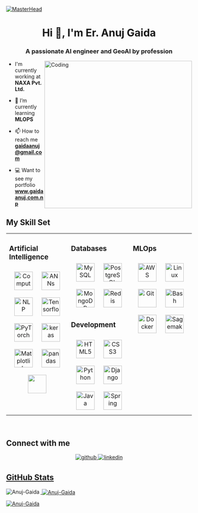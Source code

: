 [![MasterHead](https://user-images.githubusercontent.com/74038190/241765440-80728820-e06b-4f96-9c9e-9df46f0cc0a5.gif)](https://anilrajrimal.com.np)
<h1 align="center">Hi 👋, I'm Er. Anuj Gaida</h1>
<h3 align="center">A passionate AI engineer and GeoAI by profession</h3>

<img align="right" alt="Coding" width="400" src="https://media4.giphy.com/media/qgQUggAC3Pfv687qPC/giphy.gif">

- I'm currently working at **NAXA Pvt. Ltd.**

- 🌱 I’m currently learning **MLOPS**

- 📫 How to reach me **gaidaanuj@gmail.com**

- 💻 Want to see my portfolio **www.gaidaanuj.com.np**


## My Skill Set  
<table><tr><td valign="top" width="33%">

### Artificial Intelligence
<div align="center">  
<img style="margin: 10px" src="https://static.vecteezy.com/system/resources/previews/047/402/228/non_2x/a-line-style-icon-of-computer-vision-vector.jpg" alt="Computer Vision" height="50" />
<img style="margin: 10px" src="https://i.pinimg.com/736x/b5/82/10/b582109162405bf1b96e9cdad447d14a.jpg" alt="ANNs" height="50" />
<img style="margin: 10px" src="https://cdn-icons-png.flaticon.com/512/9831/9831299.png" alt="NLP" height="50" />
<img style="margin: 10px" src="https://pbs.twimg.com/profile_images/1103339571977248768/FtFnqC38_400x400.png" alt="Tensorflow" height="50" />
<img style="margin: 10px" src="https://blog.paperspace.com/content/images/size/w1050/2019/10/pytorch-logo-1.png" alt="PyTorch" height="50" />
<img style="margin: 10px" src="https://images.javatpoint.com/tutorial/keras/images/keras.png" alt="keras" height="50" />
<img style="margin: 10px" src="https://upload.wikimedia.org/wikipedia/commons/8/84/Matplotlib_icon.svg" alt="Matplotlib" height="50" />
<img style="margin: 10px" src="https://miro.medium.com/v2/resize:fit:481/1*n_ms1q5YoHAQXXUIfeADKQ.png" alt="pandas" height="50" />
<img style="margin: 10px" src="" alt="" height="50" />


</td><td valign="top" width="33%">



### Databases  
<div align="center">  
<a href="https://www.mysql.com/" target="_blank"><img style="margin: 10px" src="https://profilinator.rishav.dev/skills-assets/mysql-original-wordmark.svg" alt="MySQL" height="50" /></a>  
<a href="https://www.postgresql.org/" target="_blank"><img style="margin: 10px" src="https://profilinator.rishav.dev/skills-assets/postgresql-original-wordmark.svg" alt="PostgreSQL" height="50" /></a>  
<a href="https://www.mongodb.com/" target="_blank"><img style="margin: 10px" src="https://profilinator.rishav.dev/skills-assets/mongodb-original-wordmark.svg" alt="MongoDB" height="50" /></a>  
<a href="https://redis.io/" target="_blank"><img style="margin: 10px" src="https://profilinator.rishav.dev/skills-assets/redis-original-wordmark.svg" alt="Redis" height="50" /></a>  
</div>  



### Development  
<div align="center">  
<a href="https://en.wikipedia.org/wiki/HTML5" target="_blank"><img style="margin: 10px" src="https://profilinator.rishav.dev/skills-assets/html5-original-wordmark.svg" alt="HTML5" height="50" /></a>  
<a href="https://www.w3schools.com/css/" target="_blank"><img style="margin: 10px" src="https://profilinator.rishav.dev/skills-assets/css3-original-wordmark.svg" alt="CSS3" height="50" /></a>  
<a href="https://www.python.org/" target="_blank"><img style="margin: 10px" src="https://profilinator.rishav.dev/skills-assets/python-original.svg" alt="Python" height="50" /></a>  
<a href="https://www.djangoproject.com/" target="_blank"><img style="margin: 10px" src="https://profilinator.rishav.dev/skills-assets/django-original.svg" alt="Django" height="50" /></a>  
<a href="https://www.java.com/" target="_blank"><img style="margin: 10px" src="https://profilinator.rishav.dev/skills-assets/java-original-wordmark.svg" alt="Java" height="50" /></a>  
<a href="https://docs.spring.io/spring-framework/docs/3.0.x/reference/expressions.html#:~:text=The%20Spring%20Expression%20Language%20(SpEL,and%20basic%20string%20templating%20functionality." target="_blank"><img style="margin: 10px" src="https://profilinator.rishav.dev/skills-assets/springio-icon.svg" alt="Spring" height="50" /></a>  
</div>

</td><td valign="top" width="33%">



### MLOps  
<div align="center">  
<a href="https://aws.amazon.com/" target="_blank"><img style="margin: 10px" src="https://profilinator.rishav.dev/skills-assets/amazonwebservices-original-wordmark.svg" alt="AWS" height="50" /></a>  
<a href="https://www.linux.org/" target="_blank"><img style="margin: 10px" src="https://profilinator.rishav.dev/skills-assets/linux-original.svg" alt="Linux" height="50" /></a>  
<a href="https://github.com/" target="_blank"><img style="margin: 10px" src="https://profilinator.rishav.dev/skills-assets/git-scm-icon.svg" alt="Git" height="50" /></a>  
<a href="https://www.gnu.org/software/bash/" target="_blank"><img style="margin: 10px" src="https://profilinator.rishav.dev/skills-assets/gnu_bash-icon.svg" alt="Bash" height="50" /></a>  
<a href="https://www.docker.com/" target="_blank"><img style="margin: 10px" src="https://profilinator.rishav.dev/skills-assets/docker-original-wordmark.svg" alt="Docker" height="50" /></a>  
<a href="https://aws.amazon.com/sagemaker/" target="_blank"><img style="margin: 10px" src="https://miro.medium.com/v2/resize:fit:800/0*UUXdeEJadxsHC367.png" alt="Sagemaker" height="50" /></a>  

</div>

</td></tr></table>  

<br/>  


## Connect with me  
<div align="center">
<a href="https://github.com/Anuj-Gaida" target="_blank">
<img src=https://img.shields.io/badge/github-%2324292e.svg?&style=for-the-badge&logo=github&logoColor=white alt=github style="margin-bottom: 5px;" />
</a>
<a href="https://www.linkedin.com/in/anuj-gaida-71a470230/" target="_blank">
<img src=https://img.shields.io/badge/linkedin-%231E77B5.svg?&style=for-the-badge&logo=linkedin&logoColor=white alt=linkedin style="margin-bottom: 5px;" /> 
</div>  

## GitHub Stats
<p><img align="left" src="https://github-readme-stats.vercel.app/api/top-langs?username=Anuj-Gaida&show_icons=true&locale=en&layout=compact" alt="Anuj-Gaida" /></p>

<p>&nbsp;<img align="center" src="https://github-readme-stats.vercel.app/api?username=Anuj-Gaida&show_icons=true&locale=en" alt="Anuj-Gaida" /></p>

<p><img align="center" src="https://github-readme-streak-stats.herokuapp.com/?user=Anuj-Gaida&" alt="Anuj-Gaida" /></p>
